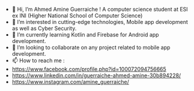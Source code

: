 - 👋 Hi, I’m Ahmed Amine Guerraiche ! A computer science student at ESI ex INI (Higher National School of Computer Science)
- 👀 I’m interested in cutting-edge technologies, Mobile app development as well as Cyber Security.
- 🌱 I’m currently learning Kotlin and Firebase for Android app development.
- 💞️ I’m looking to collaborate on any project related to mobile app development.
- 📫 How to reach me :
- https://www.facebook.com/profile.php?id=100072094756665
- https://www.linkedin.com/in/guerraiche-ahmed-amine-30b894228/
- https://www.instagram.com/amine_guerraiche/
